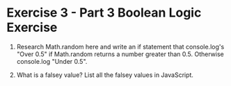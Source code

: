 # Exercise 3 - Part 3 Boolean Logic Exercise

1. Research Math.random here and write an if statement that console.log's "Over 0.5" if Math.random returns a number greater than 0.5. Otherwise console.log "Under 0.5".

2. What is a falsey value? List all the falsey values in JavaScript.
